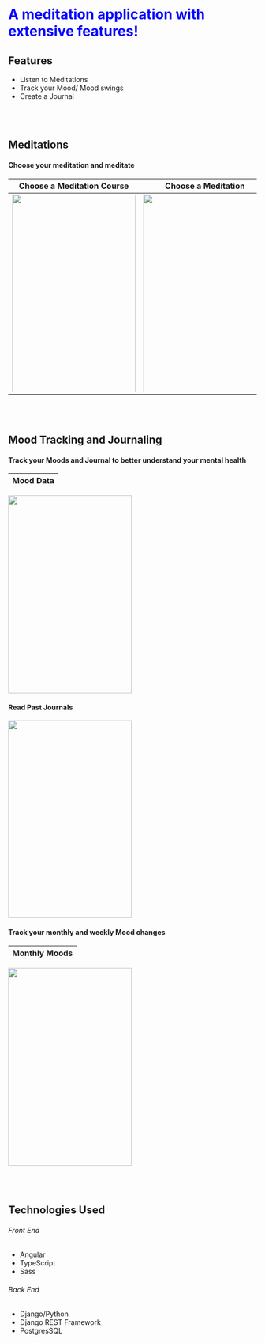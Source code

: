 <h1 style="color:blue">A meditation application with extensive features!</h1>

<h2> Features</h2>
<ul>
 <li>Listen to Meditations</li>
   <li>Track your Mood/ Mood swings</li>
   <li>Create a Journal</li>
 </ul>

<br></br>
<h2> Meditations </h2>
<h4>Choose your meditation and meditate</h4>

Choose a Meditation Course |  Choose a Meditation      |  Listen to the Meditation |  
:-------------------------:|:-------------------------:|:-------------------------:|
<image src='src/images/docImages/choose_meditation_course.png'  width=250 height=400 /> |  <image src='src/images/docImages/meditation_web_app_fs_photo.png'  width=250 height=400 /> |  <image src='src/images/docImages/individual_meditation.png'  width=250 height=400 />  | 



<br></br>
<h2> Mood Tracking and Journaling </h2>

<h4>Track your Moods and Journal to better understand your mental health</h4>

Mood Data            |  
:-------------------------:|
<image src='src/images/docImages/meditation_web_app_journal_photo.png'  width=250 height=400 />  

<h4>Read Past Journals</h4>
<image src='src/images/docImages/all_journals.png'  width=250 height=400 />

<h4>Track your monthly and weekly Mood changes</h4>

Monthly Moods              |  
:-------------------------:|
<image src='src/images/docImages/journal_data.png'  width=250 height=400 />  


<br></br>
<h2> Technologies Used </h2>
<h6> Front End </h6>
<ul>
 <li>Angular</li>
 <li>TypeScript</li>
 <li>Sass</li>
 </ul>
 
 <h6> Back End </h6>
<ul>
 <li>Django/Python</li>
 <li>Django REST Framework</li>
  <li>PostgresSQL</li>
 </ul>
 

